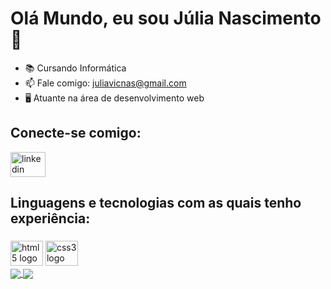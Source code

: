 <h1 align="left">Olá Mundo, eu sou Júlia Nascimento👋</h1>

- 📚 Cursando Informática
- 📫 Fale comigo: juliavicnas@gmail.com
- 🖥️ Atuante na área de desenvolvimento web

<h2 align="left">Conecte-se comigo:</h2>

<div align="left"> 
  <a href="www.linkedin.com/in/júlia-nascimento-126352202"><img src="https://cdn.jsdelivr.net/gh/devicons/devicon/icons/linkedin/linkedin-original.svg" width="56" height="40" alt="linkedin logo" />
</a>
</div>

<h2 align="left">Linguagens e tecnologias com as quais tenho experiência:</23>

###
<div align="left">
  <img src="https://cdn.jsdelivr.net/gh/devicons/devicon/icons/html5/html5-original.svg" height="40" width="52" alt="html5 logo"/>
  <img src="https://cdn.jsdelivr.net/gh/devicons/devicon/icons/css3/css3-original.svg" height="40" width="52" alt="css3 logo"/>
</div>

<a href="https://github.com/julianascimento4/github-readme-stats">
  <img align="center" src="https://github-readme-stats.vercel.app/api/pin/?username=julianascimento4&repo=github-readme-stats" />
</a>
<a href="https://github.com/julianascimento4/convoychat">
  <img align="center" src="https://github-readme-stats.vercel.app/api/pin/?username=julianascimento4&repo=convoychat" />
</a>
